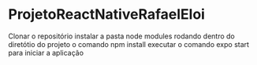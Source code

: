 # ProjetoReactNativeRafaelEloi
Clonar o repositório
instalar a pasta node modules rodando dentro do diretótio do projeto o comando npm install
executar o comando expo start para iniciar a aplicação
